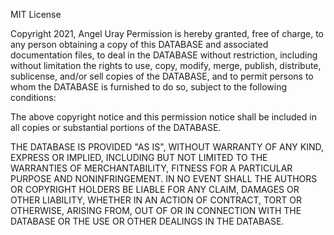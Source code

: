 MIT License

Copyright 2021, Angel Uray Permission is hereby granted, free of charge, to any person obtaining a copy of this DATABASE and associated documentation files, to deal in the DATABASE without restriction, including without limitation the rights to use, copy, modify, merge, publish, distribute, sublicense, and/or sell copies of the DATABASE, and to permit persons to whom the DATABASE is furnished to do so, subject to the following conditions:

The above copyright notice and this permission notice shall be included in all copies or substantial portions of the DATABASE.

THE DATABASE IS PROVIDED "AS IS", WITHOUT WARRANTY OF ANY KIND, EXPRESS OR IMPLIED, INCLUDING BUT NOT LIMITED TO THE WARRANTIES OF MERCHANTABILITY, FITNESS FOR A PARTICULAR PURPOSE AND NONINFRINGEMENT. IN NO EVENT SHALL THE AUTHORS OR COPYRIGHT HOLDERS BE LIABLE FOR ANY CLAIM, DAMAGES OR OTHER LIABILITY, WHETHER IN AN ACTION OF CONTRACT, TORT OR OTHERWISE, ARISING FROM, OUT OF OR IN CONNECTION WITH THE DATABASE OR THE USE OR OTHER DEALINGS IN THE DATABASE.